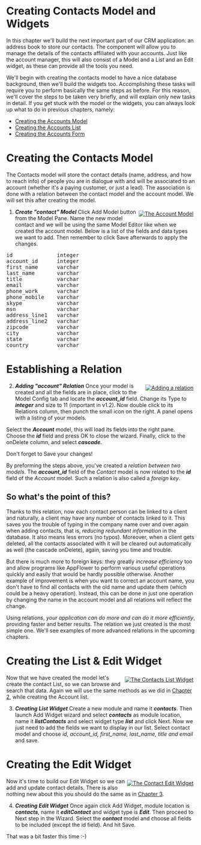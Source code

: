 # Creating Contacts Model and Widgets

In this chapter we'll build the next important part of our CRM application: an address book to store our contacts. The component will allow you to manage the details of the contacts affiliated with your accounts. Just like the account manager, this will also consist of a Model and a List and an Edit widget, as these can provide all the tools you need.

We'll begin with creating the contacts model to have a nice database background, then we'll build the widgets too. Accomplishing these tasks will require you to perform basically the same steps as before. For this reason, we'll cover the steps to be taken very briefly, and 
will explain only new tasks in detail. If you get stuck with the model or the widgets, you can always look up what to do in previous chapters, namely:


 * <a href="/doc/1_1/practical_accounts_model">Creating the Accounts Model</a>
 * <a href="/doc/1_1/practical_accounts_list">Creating the Accounts List</a>
 * <a href="/doc/1_1/practical_accounts_edit">Creating the Accounts Form</a>


# Creating the Contacts Model
The Contacts model will store the contact details (name, address, and how to reach info) of people you are in dialogue with and will be associated to an account (whether it's a paying customer, or just a lead). The association is done with a relation between the contact model and the account model. We will set this after creating the model.

<div class="image_medium" style="float:right;"><a href="/uploads/book/praticalcrm/contact1.png" rel="prettyPhoto" title=""><img alt="The Account Model" src="/uploads/book/praticalcrm/contact1.png" hspace="5" vspace="5"></a></div> 

1. ***Create "contact" Model*** Click Add Model button from the Model Pane. Name the new model contact and we will be using the same Model Editor like when we created the account model. Below is a list of the fields and data types we want to add. Then remember to click Save afterwards to apply the changes.

<pre>
id				integer
account_id		integer
first_name		varchar
last_name	 	varchar
title			varchar
email			varchar
phone_work		varchar	
phone_mobile	varchar
skype			varchar
msn				varchar
address_line1	varchar
address_line2	varchar
zipcode			varchar
city			varchar
state			varchar
country			varchar
</pre>


# Establishing a Relation

<div class="image_medium" style="float:right;"><a href="/uploads/book/praticalcrm/contact2.png" rel="prettyPhoto" title=""><img alt="Adding a relation" src="/uploads/book/praticalcrm/contact2.png" hspace="5" vspace="5"></a></div> 

2. ***Adding "account" Relation*** Once your model is created and all the fields are in place, click to the Model Config tab and locate the ***account_id*** field. Change its Type to ***integer*** and size to 11 (important in v1.2). Now double click to its Relations column, then punch the small icon on the right. A panel opens with a listing of your models.

Select the ***Account*** model, this will load its fields into the right pane. Choose the ***id*** field and press OK to close the wizard. Finally, click to the onDelete column, and select ***cascade***.

Don't forget to Save your changes!

By preforming the steps above, you've created a _relation between two models_. The ***account_id*** field of the _Contact_ model is now related to the ***id*** field of the _Account_ model. Such a relation is also called a _foreign key_.

## So what's the point of this?

Thanks to this relation, now each contact person can be linked to a client and naturally, a client may have any number of contacts linked to it. This saves you the trouble of typing in the company name over and over again when adding contacts, that is, _reducing redundant information_ in the database. It also means less errors (no typos). Moreover, when a client gets deleted, all the contacts associated with it will be cleared out automatically as well (the cascade onDelete), again, saving you time and trouble.

But there is much more to foreign keys: they greatly _increase efficiency_ too and allow programs like AppFlower to perform various useful operations quickly and easily that would be hardly possible otherwise. Another example of improvement is when you want to correct an account name, you don't have to find all contacts with the old name and update them (which could be a heavy operation). Instead, this can be done in just one operation by changing the name in the account model and all relations will reflect the change.

Using relations, _your application can do more and can do it more efficiently_, providing faster and better results. The relation we just created is the most simple one. We'll see examples of more advanced relations in the upcoming chapters.


# Creating the List & Edit Widget
<div class="image_medium" style="float:right;"><a href="/uploads/book/praticalcrm/contact4.png" rel="prettyPhoto" title=""><img alt="The Contacts List Widget" src="/uploads/book/praticalcrm/contact4.png" hspace="5" vspace="5"></a></div> 

Now that we have created the model let's create the contact List, so we can browse and search that data. Again we will use the same methods as we did in <a 
href="/doc/1_1/practical_accounts_list">Chapter 2</a>, while creating the Account list.

3. ***Creating List Widget*** Create a new module and name it ***contacts***. Then launch Add Widget wizard and select ***contacts*** as module location, name it ***listContacts*** and select widget type ***list*** and click Next. Now we just need to add the fields we want to display in our list. Select contact model and choose _id, account_id, first_name, last_name, title and email_ and save.

# Creating the Edit Widget
<div class="image_medium" style="float:right;"><a href="/uploads/book/praticalcrm/contact3.png" rel="prettyPhoto" title=""><img alt="The Contact Edit Widget" src="/uploads/book/praticalcrm/contact3.png" hspace="5" vspace="5"></a></div> 

Now it's time to build our Edit Widget so we can add and update contact details. There is also nothing new about this you should do the same as in <a 
href="/doc/1_1/practical_accounts_edit">Chapter 3</a>.

4. ***Creating Edit Widget*** Once again click Add Widget, module location is ***contacts***, name it ***editContact*** and widget type is ***Edit***. Then proceed to Next step in the Wizard. Select the ***contact*** model and choose all fields to be included (except the id field). And hit Save.

That was a bit faster this time :-)
